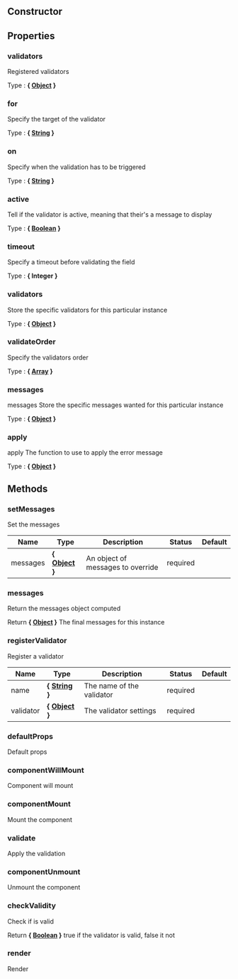 ## Constructor





## Properties


### validators

Registered validators

Type : **{ [Object](https://developer.mozilla.org/fr/docs/Web/JavaScript/Reference/Objets_globaux/Object) }**


### for

Specify the target of the validator

Type : **{ [String](https://developer.mozilla.org/fr/docs/Web/JavaScript/Reference/Objets_globaux/String) }**


### on

Specify when the validation has to be triggered

Type : **{ [String](https://developer.mozilla.org/fr/docs/Web/JavaScript/Reference/Objets_globaux/String) }**


### active

Tell if the validator is active, meaning that their's a message to display

Type : **{ [Boolean](https://developer.mozilla.org/fr/docs/Web/JavaScript/Reference/Objets_globaux/Boolean) }**


### timeout

Specify a timeout before validating the field

Type : **{ Integer }**


### validators

Store the specific validators for this particular instance

Type : **{ [Object](https://developer.mozilla.org/fr/docs/Web/JavaScript/Reference/Objets_globaux/Object) }**


### validateOrder

Specify the validators order

Type : **{ [Array](https://developer.mozilla.org/fr/docs/Web/JavaScript/Reference/Objets_globaux/Array) }**


### messages

messages
Store the specific messages wanted for this particular instance

Type : **{ [Object](https://developer.mozilla.org/fr/docs/Web/JavaScript/Reference/Objets_globaux/Object) }**


### apply

apply
The function to use to apply the error message

Type : **{ [Object](https://developer.mozilla.org/fr/docs/Web/JavaScript/Reference/Objets_globaux/Object) }**


## Methods


### setMessages

Set the messages


Name  |  Type  |  Description  |  Status  |  Default
------------  |  ------------  |  ------------  |  ------------  |  ------------
messages  |  **{ [Object](https://developer.mozilla.org/fr/docs/Web/JavaScript/Reference/Objets_globaux/Object) }**  |  An object of messages to override  |  required  |


### messages

Return the messages object computed

Return **{ [Object](https://developer.mozilla.org/fr/docs/Web/JavaScript/Reference/Objets_globaux/Object) }** The final messages for this instance


### registerValidator

Register a validator


Name  |  Type  |  Description  |  Status  |  Default
------------  |  ------------  |  ------------  |  ------------  |  ------------
name  |  **{ [String](https://developer.mozilla.org/fr/docs/Web/JavaScript/Reference/Objets_globaux/String) }**  |  The name of the validator  |  required  |
validator  |  **{ [Object](https://developer.mozilla.org/fr/docs/Web/JavaScript/Reference/Objets_globaux/Object) }**  |  The validator settings  |  required  |


### defaultProps

Default props


### componentWillMount

Component will mount


### componentMount

Mount the component


### validate

Apply the validation


### componentUnmount

Unmount the component


### checkValidity

Check if is valid

Return **{ [Boolean](https://developer.mozilla.org/fr/docs/Web/JavaScript/Reference/Objets_globaux/Boolean) }** true if the validator is valid, false it not


### render

Render